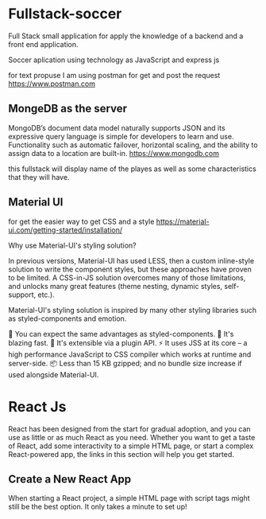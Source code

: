 # Fullstack-soccer
Full Stack small application for apply the knowledge of a backend and a front end application.

Soccer aplication using technology as JavaScript and express js 


for text propuse I am using postman for get and post the request
https://www.postman.com

## MongeDB as the server 
MongoDB’s document data model naturally supports JSON and its expressive query language is simple for developers to learn and use. Functionality such as automatic failover, horizontal scaling, and the ability to assign data to a location are built-in.
https://www.mongodb.com

this fullstack will display name of the playes as well as some characteristics that they will have.

## Material UI 
for get the easier way to get CSS and a style
https://material-ui.com/getting-started/installation/


Why use Material-UI's styling solution?

In previous versions, Material-UI has used LESS, then a custom inline-style solution to write the component styles, but these approaches have proven to be limited. A CSS-in-JS solution overcomes many of those limitations, and unlocks many great features (theme nesting, dynamic styles, self-support, etc.).

Material-UI's styling solution is inspired by many other styling libraries such as styled-components and emotion.

💅 You can expect the same advantages as styled-components.
🚀 It's blazing fast.
🧩 It's extensible via a plugin API.
⚡️ It uses JSS at its core – a high performance JavaScript to CSS compiler which works at runtime and server-side.
📦 Less than 15 KB gzipped; and no bundle size increase if used alongside Material-UI.

# React Js
React has been designed from the start for gradual adoption, and you can use as little or as much React as you need. Whether you want to get a taste of React, add some interactivity to a simple HTML page, or start a complex React-powered app, the links in this section will help you get started.

## Create a New React App
When starting a React project, a simple HTML page with script tags might still be the best option. It only takes a minute to set up!

